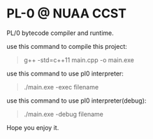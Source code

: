 # PL-0 @ NUAA CCST

PL/0 bytecode compiler and runtime.

use this command to compile this project:
> g++ -std=c++11 main.cpp -o main.exe

use this command to use pl0 interpreter:
> ./main.exe -exec filename

use this command to use pl0 interpreter(debug):
> ./main.exe -debug filename

Hope you enjoy it.
